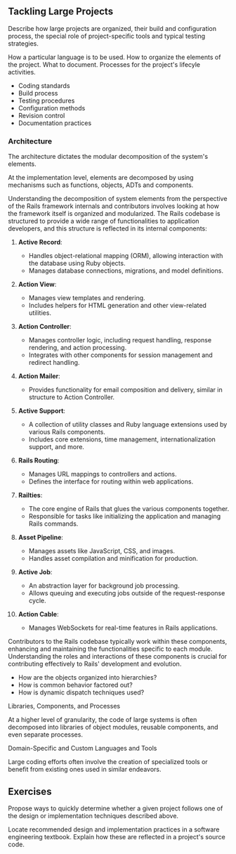 ## Tackling Large Projects

Describe how large projects are organized, their build and configuration process, the special role of project-specific tools and typical testing strategies. 

How a particular language is to be used.
How to organize the elements of the project.
What to document.
Processes for the project's lifecyle activities.

- Coding standards
- Build process
- Testing procedures
- Configuration methods
- Revision control
- Documentation practices

### Architecture

The architecture dictates the modular decomposition of the system's elements.

At the implementation level, elements are decomposed by using mechanisms such as functions, objects, ADTs and components.

Understanding the decomposition of system elements from the perspective of the Rails framework internals and contributors involves looking at how the framework itself is organized and modularized. The Rails codebase is structured to provide a wide range of functionalities to application developers, and this structure is reflected in its internal components:

1. **Active Record**:
   - Handles object-relational mapping (ORM), allowing interaction with the database using Ruby objects.
   - Manages database connections, migrations, and model definitions.

2. **Action View**:
   - Manages view templates and rendering.
   - Includes helpers for HTML generation and other view-related utilities.

3. **Action Controller**:
   - Manages controller logic, including request handling, response rendering, and action processing.
   - Integrates with other components for session management and redirect handling.

4. **Action Mailer**:
   - Provides functionality for email composition and delivery, similar in structure to Action Controller.

5. **Active Support**:
   - A collection of utility classes and Ruby language extensions used by various Rails components.
   - Includes core extensions, time management, internationalization support, and more.

6. **Rails Routing**:
   - Manages URL mappings to controllers and actions.
   - Defines the interface for routing within web applications.

7. **Railties**:
   - The core engine of Rails that glues the various components together.
   - Responsible for tasks like initializing the application and managing Rails commands.

8. **Asset Pipeline**:
   - Manages assets like JavaScript, CSS, and images.
   - Handles asset compilation and minification for production.

9. **Active Job**:
   - An abstraction layer for background job processing.
   - Allows queuing and executing jobs outside of the request-response cycle.

10. **Action Cable**:
    - Manages WebSockets for real-time features in Rails applications.

Contributors to the Rails codebase typically work within these components, enhancing and maintaining the functionalities specific to each module. Understanding the roles and interactions of these components is crucial for contributing effectively to Rails' development and evolution.

- How are the objects organized into hierarchies?
- How is common behavior factored out?
- How is dynamic dispatch techniques used?

Libraries, Components, and Processes

At a higher level of granularity, the code of large systems is often decomposed into libraries of object modules, reusable components, and even separate processes.

Domain-Specific and Custom Languages and Tools

Large coding efforts often involve the creation of specialized tools or benefit from existing ones used in similar endeavors.

## Exercises

Propose ways to quickly determine whether a given project follows one of the design or implementation techniques described above.

Locate recommended design and implementation practices in a software engineering textbook. Explain how these are reflected in a project's source code.
